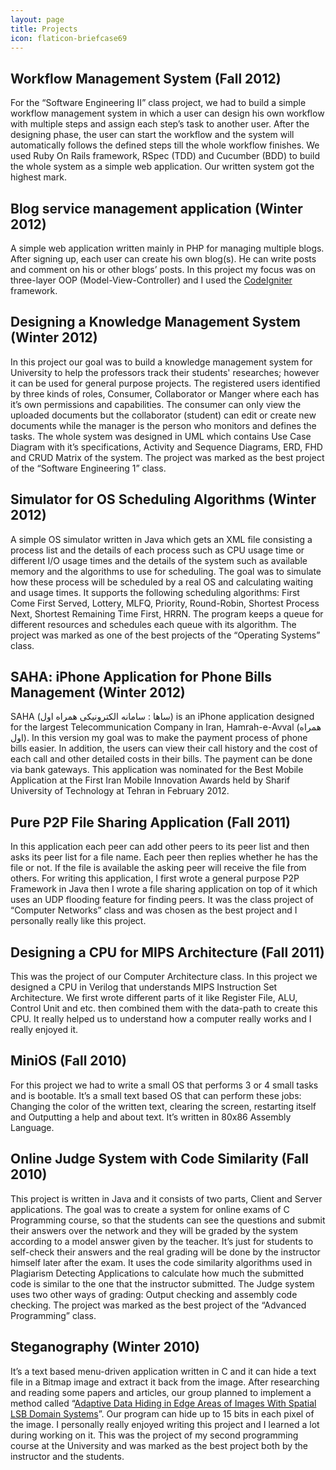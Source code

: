 ```yaml
---
layout: page
title: Projects
icon: flaticon-briefcase69
---
```


## Workflow Management System (Fall 2012)

For the “Software Engineering II” class project, we had to build a simple workflow management system in which a user can design his own workflow with multiple steps and assign each step’s task to another user. After the designing phase, the user can start the workflow and the system will automatically follows the defined steps till the whole workflow finishes. We used Ruby On Rails framework, RSpec (TDD) and Cucumber (BDD) to build the whole system as a simple web application. Our written system got the highest mark.

## Blog service management application (Winter 2012)

A simple web application written mainly in PHP for managing multiple blogs. After signing up, each user can create his own blog(s). He can write posts and comment on his or other blogs’ posts. In this project my focus was on three-layer OOP (Model-View-Controller) and I used the [CodeIgniter](http://codeigniter.com/) framework.

## Designing a Knowledge Management System (Winter 2012)

In this project our goal was to build a knowledge management system for University to help the professors track their students' researches; however it can be used for general purpose projects. The registered users identified by three kinds of roles, Consumer, Collaborator or Manger where each has it’s own permissions and capabilities. The consumer can only view the uploaded documents but the collaborator (student) can edit or create new documents while the manager is the person who monitors and defines the tasks. The whole system was designed in UML which contains Use Case Diagram with it’s specifications, Activity and Sequence Diagrams, ERD, FHD and CRUD Matrix of the system.  The project was marked as the best project of the “Software Engineering 1” class.

## Simulator for OS Scheduling Algorithms (Winter 2012)

A simple OS simulator written in Java which gets an XML file consisting a process list and the details of each process such as CPU usage time or different I/O usage times and the details of the system such as available memory and the algorithms to use for scheduling. The goal was to simulate how these process will be scheduled by a real OS and calculating waiting and usage times. It supports the following scheduling algorithms: First Come First Served, Lottery, MLFQ, Priority, Round-Robin, Shortest Process Next, Shortest Remaining Time First, HRRN. The program keeps a queue for different resources and schedules each queue with its algorithm. The project was marked as one of the best projects of the “Operating Systems” class.

## SAHA: iPhone Application for Phone Bills Management (Winter 2012)

SAHA (ساها : سامانه الکترونیکی همراه اول) is an iPhone application designed for the largest Telecommunication Company in Iran, Hamrah-e-Avval (همراه اول). In this version my goal was to make the payment process of phone bills easier. In addition, the users can view their call history and the cost of each call and other detailed costs in their bills. The payment can be done via bank gateways. This application was nominated for the Best Mobile Application at the First Iran Mobile Innovation Awards held by Sharif University of Technology at Tehran in February 2012.

## Pure P2P File Sharing Application (Fall 2011)

In this application each peer can add other peers to its peer list and then asks its peer list for a file name. Each peer then replies whether he has the file or not. If the file is available the asking peer will receive the file from others. For writing this application, I first wrote a general purpose P2P Framework in Java then I wrote a file sharing application on top of it which uses an UDP flooding feature for finding peers. It was the class project of “Computer Networks” class and was chosen as the best project and I personally really like this project.

## Designing a CPU for MIPS Architecture (Fall 2011)

This was the project of our Computer Architecture class. In this project we designed a CPU in Verilog that understands MIPS Instruction Set Architecture. We first wrote different parts of it like Register File, ALU, Control Unit and etc. then combined them with the data-path to create this CPU. It really helped us to understand how a computer really works and I really enjoyed it.

## MiniOS (Fall 2010)

For this project we had to write a small OS that performs 3 or 4 small tasks and is bootable. It’s a small text based OS that can perform these jobs: Changing the color of the written text, clearing the screen, restarting itself and Outputting a help and about text. It’s written in 80x86 Assembly Language.

## Online Judge System with Code Similarity (Fall 2010)

This project is written in Java and it consists of two parts, Client and Server applications. The goal was to create a system for online exams of C Programming course, so that the students can see the questions and submit their answers over the network and they will be graded by the system according to a model answer given by the teacher. It’s just for students to self-check their answers and the real grading will be done by the instructor himself later after the exam. It uses the code similarity algorithms used in Plagiarism Detecting Applications to calculate how much the submitted code is similar to the one that the instructor submitted. The Judge system uses two other ways of grading: Output checking and assembly code checking. The project was marked as the best project of the “Advanced Programming” class.

## Steganography (Winter 2010)

It’s a text based menu-driven application written in C and it can hide a text file in a Bitmap image and extract it back from the image. After researching and reading some papers and articles, our group planned to implement a method called “[Adaptive Data Hiding in Edge Areas of Images With Spatial LSB Domain Systems](http://dx.doi.org/10.1109/TIFS.2008.926097)”. Our program can hide up to 15 bits in each pixel of the image. I personally really enjoyed writing this project and I learned a lot during working on it. This was the project of my second programming course at the University and was marked as the best project both by the instructor and the students.
